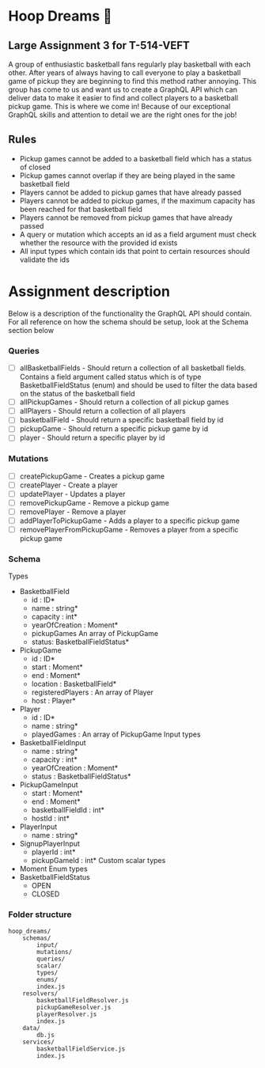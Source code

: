 # Hoop Dreams :basketball:
## Large Assignment 3 for T-514-VEFT

A group of enthusiastic basketball fans regularly play basketball with each other. After years of
always having to call everyone to play a basketball game of pickup they are beginning to find this
method rather annoying. This group has come to us and want us to create a GraphQL API which
can deliver data to make it easier to find and collect players to a basketball pickup game. This is
where we come in! Because of our exceptional GraphQL skills and attention to detail we are the
right ones for the job!

## Rules
- Pickup games cannot be added to a basketball field which has a status of closed
- Pickup games cannot overlap if they are being played in the same basketball field
- Players cannot be added to pickup games that have already passed
- Players cannot be added to pickup games, if the maximum capacity has been reached for that basketball field
- Players cannot be removed from pickup games that have already passed
- A query or mutation which accepts an id as a field argument must check whether the resource with the provided id exists
- All input types which contain ids that point to certain resources should validate the ids

# Assignment description
Below is a description of the functionality the GraphQL API should contain. For all reference on
how the schema should be setup, look at the Schema section below

### Queries
- [ ] allBasketballFields - Should return a collection of all basketball fields. Contains a field argument called 
  status which is of type BasketballFieldStatus (enum) and should be used to filter the data based on the status 
  of the basketball field
- [ ] allPickupGames - Should return a collection of all pickup games
- [ ] allPlayers - Should return a collection of all players
- [ ] basketballField - Should return a specific basketball field by id
- [ ] pickupGame - Should return a specific pickup game by id
- [ ] player - Should return a specific player by id

### Mutations
- [ ] createPickupGame - Creates a pickup game
- [ ] createPlayer - Create a player
- [ ] updatePlayer - Updates a player
- [ ] removePickupGame - Remove a pickup game
- [ ] removePlayer - Remove a player
- [ ] addPlayerToPickupGame - Adds a player to a specific pickup game
- [ ] removePlayerFromPickupGame - Removes a player from a specific pickup game

### Schema
Types
  - BasketballField
    - id : ID*
    - name : string*
    - capacity : int*
    - yearOfCreation : Moment*
    - pickupGames An array of PickupGame
    - status: BasketballFieldStatus*
  - PickupGame
    - id : ID*
    - start : Moment*
    - end : Moment*
    - location : BasketballField*
    - registeredPlayers : An array of Player
    - host : Player*
  - Player
    - id : ID*
    - name : string*
    - playedGames : An array of PickupGame
Input types
  - BasketballFieldInput
    - name : string*
    - capacity : int*
    - yearOfCreation : Moment*
    - status : BasketballFieldStatus*
  - PickupGameInput
    - start : Moment*
    - end : Moment*
    - basketballFieldId : int*
    - hostId : int*
  - PlayerInput
    - name : string*
  - SignupPlayerInput
    - playerId : int*
    - pickupGameId : int*
Custom scalar types
  - Moment
Enum types
  - BasketballFieldStatus
    - OPEN
    - CLOSED

### Folder structure
	hoop_dreams/
		schemas/
			input/
			mutations/
			queries/
			scalar/
			types/
			enums/
			index.js
		resolvers/
			basketballFieldResolver.js
			pickupGameResolver.js
			playerResolver.js
			index.js
		data/
			db.js
		services/
			basketballFieldService.js
			index.js
